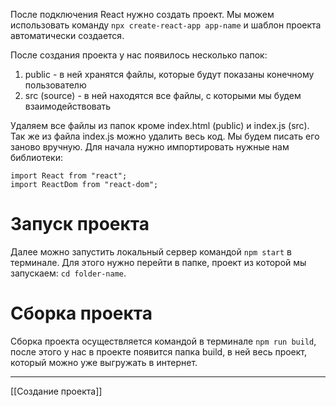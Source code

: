 После подключения React нужно создать проект. Мы можем использовать команду `npx create-react-app app-name` и шаблон проекта автоматически создается.  

После создания проекта у нас появилось несколько папок:

1. public - в ней хранятся файлы, которые будут показаны конечному пользователю
2. src (source) - в ней находятся все файлы, с которыми мы будем взаимодействовать

Удаляем все файлы из папок кроме index.html (public) и index.js (src).
Так же из файла index.js можно удалить весь код. Мы будем писать его заново вручную.
Для начала нужно импортировать нужные нам библиотеки:
```
import React from "react";
import ReactDom from "react-dom";
```

# Запуск проекта
Далее можно запустить локальный сервер командой `npm start` в терминале. Для этого нужно перейти в папке, проект из которой мы запускаем: `cd folder-name`.

# Сборка проекта
Сборка проекта осуществляется командой в терминале `npm run build`, после этого у нас в проекте появится папка build, в ней весь проект, который можно уже выгружать в интернет.

---
[[Создание проекта]]